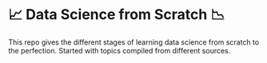 # :chart_with_upwards_trend: Data Science from Scratch :chart_with_downwards_trend:

This repo gives the different stages of learning data science from scratch to the perfection. Started with topics compiled from different sources.
